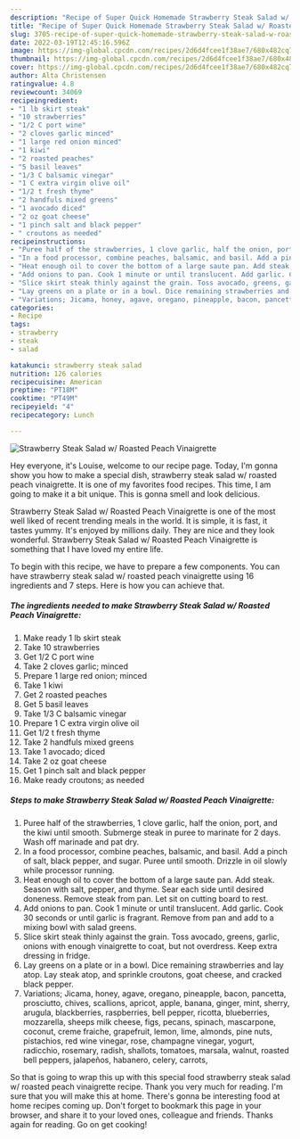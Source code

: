 ```yaml
---
description: "Recipe of Super Quick Homemade Strawberry Steak Salad w/ Roasted Peach Vinaigrette"
title: "Recipe of Super Quick Homemade Strawberry Steak Salad w/ Roasted Peach Vinaigrette"
slug: 3705-recipe-of-super-quick-homemade-strawberry-steak-salad-w-roasted-peach-vinaigrette
date: 2022-03-19T12:45:16.596Z
image: https://img-global.cpcdn.com/recipes/2d6d4fcee1f38ae7/680x482cq70/strawberry-steak-salad-w-roasted-peach-vinaigrette-recipe-main-photo.jpg
thumbnail: https://img-global.cpcdn.com/recipes/2d6d4fcee1f38ae7/680x482cq70/strawberry-steak-salad-w-roasted-peach-vinaigrette-recipe-main-photo.jpg
cover: https://img-global.cpcdn.com/recipes/2d6d4fcee1f38ae7/680x482cq70/strawberry-steak-salad-w-roasted-peach-vinaigrette-recipe-main-photo.jpg
author: Alta Christensen
ratingvalue: 4.8
reviewcount: 34069
recipeingredient:
- "1 lb skirt steak"
- "10 strawberries"
- "1/2 C port wine"
- "2 cloves garlic minced"
- "1 large red onion minced"
- "1 kiwi"
- "2 roasted peaches"
- "5 basil leaves"
- "1/3 C balsamic vinegar"
- "1 C extra virgin olive oil"
- "1/2 t fresh thyme"
- "2 handfuls mixed greens"
- "1 avocado diced"
- "2 oz goat cheese"
- "1 pinch salt and black pepper"
- " croutons as needed"
recipeinstructions:
- "Puree half of the strawberries, 1 clove garlic, half the onion, port, and the kiwi until smooth. Submerge steak in puree to marinate for 2 days. Wash off marinade and pat dry."
- "In a food processor, combine peaches, balsamic, and basil. Add a pinch of salt, black pepper, and sugar. Puree until smooth. Drizzle in oil slowly while processor running."
- "Heat enough oil to cover the bottom of a large saute pan. Add steak. Season with salt, pepper, and thyme. Sear each side until desired doneness. Remove steak from pan. Let sit on cutting board to rest."
- "Add onions to pan. Cook 1 minute or until translucent. Add garlic. Cook 30 seconds or until garlic is fragrant. Remove from pan and add to a mixing bowl with salad greens."
- "Slice skirt steak thinly against the grain. Toss avocado, greens, garlic, onions with enough vinaigrette to coat, but not overdress. Keep extra dressing in fridge."
- "Lay greens on a plate or in a bowl. Dice remaining strawberries and lay atop. Lay steak atop, and sprinkle croutons, goat cheese, and cracked black pepper."
- "Variations; Jicama, honey, agave, oregano, pineapple, bacon, pancetta, prosciutto, chives, scallions, apricot, apple, banana, ginger, mint, sherry, arugula, blackberries, raspberries, bell pepper, ricotta, blueberries, mozzarella, sheeps milk cheese, figs, pecans, spinach, mascarpone, coconut, creme fraiche, grapefruit, lemon, lime, almonds, pine nuts, pistachios, red wine vinegar, rose, champagne vinegar, yogurt,  radicchio, rosemary, radish, shallots, tomatoes, marsala, walnut, roasted bell peppers, jalapeños, habanero, celery, carrots,"
categories:
- Recipe
tags:
- strawberry
- steak
- salad

katakunci: strawberry steak salad 
nutrition: 126 calories
recipecuisine: American
preptime: "PT18M"
cooktime: "PT49M"
recipeyield: "4"
recipecategory: Lunch

---
```



![Strawberry Steak Salad w/ Roasted Peach Vinaigrette](https://img-global.cpcdn.com/recipes/2d6d4fcee1f38ae7/680x482cq70/strawberry-steak-salad-w-roasted-peach-vinaigrette-recipe-main-photo.jpg)

Hey everyone, it's Louise, welcome to our recipe page. Today, I'm gonna show you how to make a special dish, strawberry steak salad w/ roasted peach vinaigrette. It is one of my favorites food recipes. This time, I am going to make it a bit unique. This is gonna smell and look delicious.



Strawberry Steak Salad w/ Roasted Peach Vinaigrette is one of the most well liked of recent trending meals in the world. It is simple, it is fast, it tastes yummy. It's enjoyed by millions daily. They are nice and they look wonderful. Strawberry Steak Salad w/ Roasted Peach Vinaigrette is something that I have loved my entire life.


To begin with this recipe, we have to prepare a few components. You can have strawberry steak salad w/ roasted peach vinaigrette using 16 ingredients and 7 steps. Here is how you can achieve that.

<!--inarticleads1-->

##### The ingredients needed to make Strawberry Steak Salad w/ Roasted Peach Vinaigrette:

1. Make ready 1 lb skirt steak
1. Take 10 strawberries
1. Get 1/2 C port wine
1. Take 2 cloves garlic; minced
1. Prepare 1 large red onion; minced
1. Take 1 kiwi
1. Get 2 roasted peaches
1. Get 5 basil leaves
1. Take 1/3 C balsamic vinegar
1. Prepare 1 C extra virgin olive oil
1. Get 1/2 t fresh thyme
1. Take 2 handfuls mixed greens
1. Take 1 avocado; diced
1. Take 2 oz goat cheese
1. Get 1 pinch salt and black pepper
1. Make ready  croutons; as needed




<!--inarticleads2-->

##### Steps to make Strawberry Steak Salad w/ Roasted Peach Vinaigrette:

1. Puree half of the strawberries, 1 clove garlic, half the onion, port, and the kiwi until smooth. Submerge steak in puree to marinate for 2 days. Wash off marinade and pat dry.
1. In a food processor, combine peaches, balsamic, and basil. Add a pinch of salt, black pepper, and sugar. Puree until smooth. Drizzle in oil slowly while processor running.
1. Heat enough oil to cover the bottom of a large saute pan. Add steak. Season with salt, pepper, and thyme. Sear each side until desired doneness. Remove steak from pan. Let sit on cutting board to rest.
1. Add onions to pan. Cook 1 minute or until translucent. Add garlic. Cook 30 seconds or until garlic is fragrant. Remove from pan and add to a mixing bowl with salad greens.
1. Slice skirt steak thinly against the grain. Toss avocado, greens, garlic, onions with enough vinaigrette to coat, but not overdress. Keep extra dressing in fridge.
1. Lay greens on a plate or in a bowl. Dice remaining strawberries and lay atop. Lay steak atop, and sprinkle croutons, goat cheese, and cracked black pepper.
1. Variations; Jicama, honey, agave, oregano, pineapple, bacon, pancetta, prosciutto, chives, scallions, apricot, apple, banana, ginger, mint, sherry, arugula, blackberries, raspberries, bell pepper, ricotta, blueberries, mozzarella, sheeps milk cheese, figs, pecans, spinach, mascarpone, coconut, creme fraiche, grapefruit, lemon, lime, almonds, pine nuts, pistachios, red wine vinegar, rose, champagne vinegar, yogurt,  radicchio, rosemary, radish, shallots, tomatoes, marsala, walnut, roasted bell peppers, jalapeños, habanero, celery, carrots,




So that is going to wrap this up with this special food strawberry steak salad w/ roasted peach vinaigrette recipe. Thank you very much for reading. I'm sure that you will make this at home. There's gonna be interesting food at home recipes coming up. Don't forget to bookmark this page in your browser, and share it to your loved ones, colleague and friends. Thanks again for reading. Go on get cooking!
